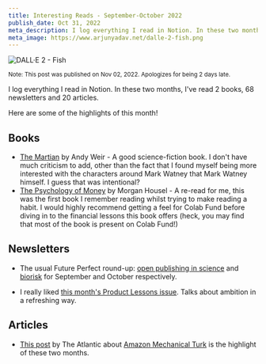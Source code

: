 ```yaml
---
title: Interesting Reads - September-October 2022
publish_date: Oct 31, 2022
meta_description: I log everything I read in Notion. In these two months, I've read 2 books, 68 newsletters and 20 articles. Here are some of the highlights of this month!
meta_image: https://www.arjunyadav.net/dalle-2-fish.png
---
```


![DALL·E 2 - Fish](/dalle-2-fish.png)

<small>Note: This post was published on Nov 02, 2022. Apologizes for being 2 days late.</small>

I log everything I read in Notion. In these two months, I've read 2 books, 68 newsletters and 20 articles.

Here are some of the highlights of this month!

## Books

- [The Martian](https://www.goodreads.com/book/show/18007564-the-martian) by Andy Weir - A good science-fiction book. I don't have much criticism to add, other than the fact that I found myself being more interested with the characters around Mark Watney that Mark Watney himself. I guess that was intentional?
- [The Psychology of Money](https://www.goodreads.com/book/show/41881472-the-psychology-of-money?ref=nav_sb_ss_1_13) by Morgan Housel - A re-read for me, this was the first book I remember reading whilst trying to make reading a habit. I would highly recommend getting a feel for Colab Fund before diving in to the financial lessons this book offers (heck, you may find that most of the book is present on Colab Fund!)

## Newsletters

- The usual Future Perfect round-up: [open publishing in science](https://link.vox.com/view/60fc3142c9f14776313e8c4ahb5yq.wzh/1f147259) and [biorisk](https://link.vox.com/view/60fc3142c9f14776313e8c4ahijl5.15le/519706a8) for September and October respectively.

- I really liked [this month's Product Lessons issue](https://productlessons.substack.com/p/when-ambition-is-oppressive). Talks about ambition in a refreshing way.

## Articles

- [This post](https://www.theatlantic.com/business/archive/2018/01/amazon-mechanical-turk/551192/) by The Atlantic about [Amazon Mechanical Turk](https://www.mturk.com/) is the highlight of these two months.
